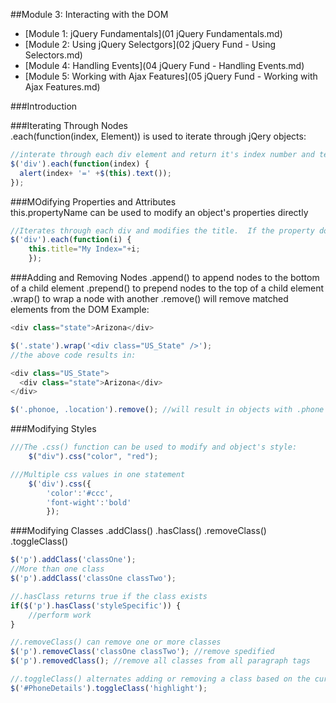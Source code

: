 ##Module 3: Interacting with the DOM
- [Module 1: jQuery Fundamentals](01 jQuery Fundamentals.md)
- [Module 2: Using jQuery Selectgors](02 jQuery Fund - Using Selectors.md)  
- [Module 4: Handling Events](04 jQuery Fund - Handling Events.md)
- [Module 5: Working with Ajax Features](05 jQuery Fund - Working with Ajax Features.md)  


###Introduction  
 
###Iterating Through Nodes  
.each(function(index, Element)) is used to iterate through jQery objects:
```javascript
//interate through each div element and return it's index number and text
$('div').each(function(index) {
  alert(index+ '=' +$(this).text());
});  
```
###MOdifying Properties and Attributes  
this.propertyName can be used to modify an object's properties directly

```javascript 
//Iterates through each div and modifies the title.  If the property does not exist, it will be added
$('div').each(function(i) {
	this.title="My Index="+i;
	});
```
###Adding and Removing Nodes
  .append() to append nodes to the bottom of a child element
  .prepend() to prepend nodes to the top of a child element
  .wrap() to wrap a node with another
  .remove() will remove matched elements from the DOM
  Example:
  ```javascript
  <div class="state">Arizona</div>
  
  $('.state').wrap('<div class="US_State" />');
  //the above code results in:
  
  <div class="US_State">
  	<div class="state">Arizona</div>
  </div>
  
  $('.phonoe, .location').remove(); //will result in objects with .phone or .location classes being removed from the DOM
  ```
###Modifying Styles
```javascript
///The .css() function can be used to modify and object's style:
	$("div").css("color", "red");

///Multiple css values in one statement
	$('div').css({
		'color':'#ccc',
		'font-wight':'bold'
		});  
```
###Modifying Classes 
.addClass() 
.hasClass()
.removeClass()
.toggleClass()
```javascript
$('p').addClass('classOne');
//More than one class
$('p').addClass('classOne classTwo');

//.hasClass returns true if the class exists
if($('p').hasClass('styleSpecific')) {
	//perform work	
}

//.removeClass() can remove one or more classes
$('p').removeClass('classOne classTwo'); //remove spedified
$('p').removedClass(); //remove all classes from all paragraph tags

//.toggleClass() alternates adding or removing a class based on the current presence or abence of the class
$('#PhoneDetails').toggleClass('highlight');
``` 